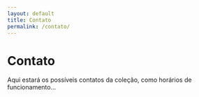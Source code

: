 ```yaml
---
layout: default
title: Contato
permalink: /contato/
---
```


# Contato

Aqui estará os possíveis contatos da coleção, como horários de funcionamento...
